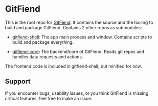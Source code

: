 # GitFiend

This is the root repo for [GitFiend](https://gitfiend.com).
It contains the source and the tooling to build and package GitFiend. Contains 2 other repos as submodules:

- [gitfiend-shell](./gitfiend-shell/README.md): The app main process and window. Contains scripts to build and package everything.

- [gitfiend-core](./gitfiend-core/readme.md):
  The backend/core of GitFiend. Reads git repos and handles data requests and actions.

The frontend code is included in gitfiend-shell, but minified for now.

## Support

If you encounter bugs, usability issues, or you think GitFiend is missing critical features, feel free to make an issue.
